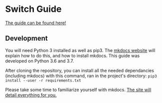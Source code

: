 # Switch Guide

[The guide can be found here!](https://ultranx.ru)

## Development
You will need Python 3 installed as well as pip3. The [mkdocs website](https://www.mkdocs.org) will explain how to do this, and how to install mkdocs. This guide was developed on Python 3.6 and 3.7.

After cloning the repository, you can install all the needed dependancies (including mkdocs) with this command, ran in the project's directory: `pip3 install --user -r requirements.txt`

Please take some time to familiarize yourself with mkdocs. [The site will detail everything for you.](https://www.mkdocs.org/#getting-started)
